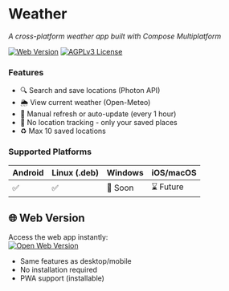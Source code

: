# Weather
*A cross-platform weather app built with Compose Multiplatform*

[![Web Version](https://img.shields.io/website?down_color=red&down_message=offline&label=Web%20App&up_color=46C646&up_message=live&url=https%3A%2F%2Fweather.iconsnotfound.com)](https://weather.iconsnotfound.com)
[![AGPLv3 License](https://img.shields.io/badge/License-AGPL_v3-blue.svg)](https://www.gnu.org/licenses/agpl-3.0)

### Features
- 🔍 Search and save locations (Photon API)
- 🌦️ View current weather (Open-Meteo)
- 🔄 Manual refresh or auto-update (every 1 hour)
- 🚫 No location tracking - only your saved places
- ♻️ Max 10 saved locations

### Supported Platforms
| Android | Linux (.deb) | Windows | iOS/macOS |  
|---------|-------------|---------|----------|  
| ✅       | ✅           | 🚧 Soon  | ⌛ Future | 

## 🌐 Web Version
Access the web app instantly:  
[![Open Web Version](https://img.shields.io/badge/🌐_Web_Version-Live_Now-green?style=for-the-badge)](https://weather.iconsnotfound.com/)

- Same features as desktop/mobile
- No installation required
- PWA support (installable)  